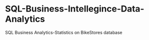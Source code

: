 # SQL-Business-Intellegince-Data-Analytics
SQL Business Analytics-Statistics on BikeStores database
